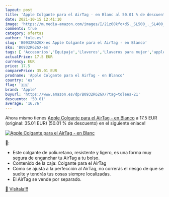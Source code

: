 ```yaml
---
layout: post
title: 'Apple Colgante para el AirTag - en Blanc al 50.01 % de descuento'
date: 2021-10-15 12:41:10
image: 'https://m.media-amazon.com/images/I/21z60kfo+dS._SL500_._SL400_.jpg'
comments: true
category: ofertas
author: 'tole.es'
slug: 'B0932R62GX-es Apple Colgante para el AirTag - en Blanco'
sku: 'B0932R62GX-es'
tags: [ 'Accesorios','Equipaje','Llaveros','Llaveros para mujer','apple', ]
actualPrice: 17.5 EUR
currency: EUR
price: 17.5
comparePrice: 35.01 EUR
prodname: 'Apple Colgante para el AirTag - en Blanco'
country: 'es'
flag: '🇪🇸'
brand: 'Apple'
buyurl: 'https://www.amazon.es/dp/B0932R62GX/?tag=tolees-21'
descuento: '50.01'
average: '16.76'
---
```


Ahora mismo tienes [Apple Colgante para el AirTag - en Blanco](https://www.amazon.es/dp/B0932R62GX/?tag=tolees-21) a 17.5 EUR (original: 35.01 EUR) (50.01 %  de descuento) en el siguiente enlace!

[![Apple Colgante para el AirTag - en Blanc](https://m.media-amazon.com/images/I/21z60kfo+dS._SL500_._SL400_.jpg)](https://www.amazon.es/dp/B0932R62GX/?tag=tolees-21)

🔎:

- Este colgante de poliuretano, resistente y ligero, es una forma muy segura de enganchar tu AirTag a tu bolso.
- Contenido de la caja: Colgante para el AirTag
- Como se ajusta a la perfección al AirTag, no correrás el riesgo de que se suelte y tendrás tus cosas siempre localizadas.
- El AirTag se vende por separado.

[🛒 Visítala!!!](https://www.amazon.es/dp/B0932R62GX/?tag=tolees-21)
